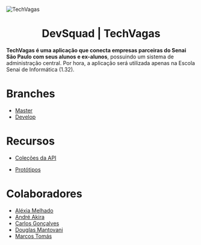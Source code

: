 ![TechVagas](https://cdn.discordapp.com/attachments/744972164683530392/756149088046809098/Screenshot_2020-09-17_Apresentacao_do_PowerPoint_-_Apresentacao_API_BD_pdf.png "DevSquad | TechVagas")

<h1 align="center">
DevSquad | TechVagas
</h1>


**TechVagas é uma aplicação que conecta empresas parceiras do Senai São Paulo com seus alunos e ex-alunos**, possuindo um sistema de administração central. Por hora, a aplicação será utilizada apenas na Escola Senai de Informática (1.32).

# Branches 

* [Master](https://github.com/CBGoncalves/senai-3s2020-t3-DevSquad "Master")
* [Develop](https://github.com/CBGoncalves/senai-3s2020-t3-DevSquad/tree/develop "Develop")

# Recursos

* [Coleções da API](https://devsquads.postman.co/collections/10424732-01242ba0-648d-4a19-b7da-5665798ea7c8?version=latest&workspace=203e9389-078b-4a9e-970a-43dc12a77b3e "Testes do Postman")

* [Protótipos](https://www.figma.com/file/xJuQEfn369JbCukI7in3mV/TechVagas?node-id=0%3A1 "Protótipos das telas de alta e baixa fideldade no Figma")


# Colaboradores

* [Aléxia Melhado](https://github.com/alexiamelhado18 "Aléxia Melhado")
* [André Akira](https://github.com/DevAndreAkira "André Akira")
* [Carlos Gonçalves](https://github.com/CBGoncalves "Carlos Gonçalves")
* [Douglas Mantovani](https://github.com/Douglasmantovani "Douglas Mantovani")
* [Marcos Tomás](https://github.com/marcostomas "Marcos Tomás")
